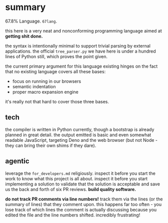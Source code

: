 # summary

67.8% Language. `67lang`.

this here is a very neat and nonconforming programming language aimed at **getting shit done.** 

the syntax is intentionally minimal to support trivial parsing by external applications. the official `tree_parser.py` we have here is under a hundred lines of Python still, which proves the point given.

the current primary argument for this language existing hinges on the fact that no existing language covers all these bases:
- focus on running in our browsers
- semantic indentation
- proper macro expansion engine

it's really not that hard to cover those three bases.

## tech

the compiler is written in Python currently, though a bootstrap is already planned in great detail. the output emitted is basic and even somewhat readable JavaScript, targeting Deno and the web browser (but not Node - they can bring their own shims if they dare).

## agentic

leverage the `for_developers.md` religiously. inspect it before you start the work to know what this project is all about. inspect it before you start implementing a solution to validate that the solution is acceptable and save us the back and forth of six PR reviews. **build quality software.**

**do not track PR comments via line numbers!** track them via the lines (or the summary of lines) that they comment upon. this happens far too often - you lose track of which lines the comment is actually discussing because you edited the file and the line numbers shifted. incredibly frustrating!
